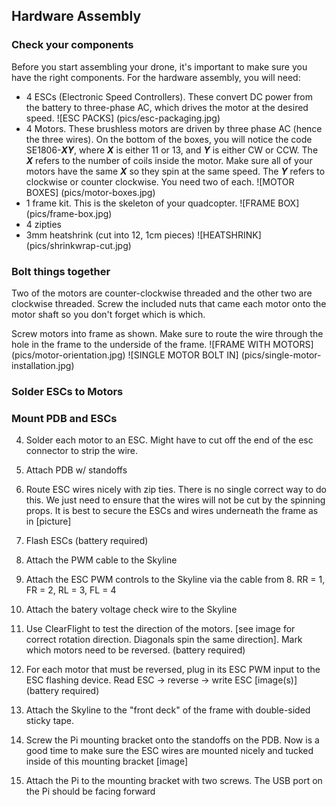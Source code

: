 ## Hardware Assembly


### Check your components
  Before you start assembling your drone, it's important to make sure you have the right components. For the hardware assembly, you will need:
  
* 4 ESCs (Electronic Speed Controllers). These convert DC power from the battery to three-phase AC, which drives the motor at the desired speed. 
![ESC PACKS] (pics/esc-packaging.jpg) 
* 4 Motors. These brushless motors are driven by three phase AC (hence the three wires). On the bottom of the boxes, you will notice the code SE1806-***_XY_***, where ***_X_*** is either 11 or 13, and ***_Y_*** is either CW or CCW. The ***_X_*** refers to the number of coils inside the motor. Make sure all of your motors have the same ***_X_*** so they spin at the same speed. The ***_Y_*** refers to clockwise or counter clockwise. You need two of each.
![MOTOR BOXES] (pics/motor-boxes.jpg)
* 1 frame kit. This is the skeleton of your quadcopter.
![FRAME BOX] (pics/frame-box.jpg)
* 4 zipties
* 3mm heatshrink (cut into 12, 1cm pieces)
![HEATSHRINK] (pics/shrinkwrap-cut.jpg)

### Bolt things together
Two of the motors are counter-clockwise threaded and the other two are clockwise threaded. Screw the included nuts that came each motor onto the motor shaft so you don't forget which is which. 

Screw motors into frame as shown. Make sure to route the wire through the hole in the frame to the underside of the frame.
![FRAME WITH MOTORS] (pics/motor-orientation.jpg)
![SINGLE MOTOR BOLT IN] (pics/single-motor-installation.jpg)

### Solder ESCs to Motors

### Mount PDB and ESCs
  4. Solder each motor to an ESC. Might have to cut off the end of the esc connector to strip the wire.

  5. Attach PDB w/ standoffs

  6. Route ESC wires nicely with zip ties. There is no single correct way to do this. We just need to ensure that the wires will not be cut by the spinning props. It is best to secure the ESCs and wires underneath the frame as in [picture]

  9. Flash ESCs (battery required)

  10. Attach the PWM cable to the Skyline

  11. Attach the ESC PWM controls to the Skyline via the cable from 8. RR = 1, FR =
     2, RL = 3, FL = 4

 12. Attach the batery voltage check wire to the Skyline

 13. Use ClearFlight to test the direction of the motors. [see image for correct
         rotation direction. Diagonals spin the same direction]. Mark which motors
             need to be reversed. (battery required)

  14. For each motor that must be reversed, plug in its ESC PWM input to the ESC
      flashing device. Read ESC -> reverse -> write ESC [image(s)] (battery
                  required)

  15. Attach the Skyline to the "front deck" of the frame with double-sided sticky
          tape.

  16. Screw the Pi mounting bracket onto the standoffs on the PDB. Now is a good
              time to make sure the ESC wires are mounted nicely and tucked inside of this
                  mounting bracket [image]

  17. Attach the Pi to the mounting bracket with two screws. The USB port on the
                      Pi should be facing forward



